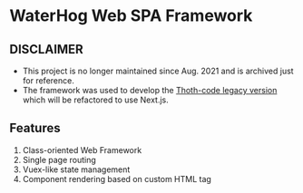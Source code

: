 # WaterHog Web SPA Framework

## DISCLAIMER

- This project is no longer maintained since Aug. 2021 and is archived just for reference.
- The framework was used to develop the [Thoth-code legacy version](https://github.com/thoth-code/thoth-code.github.io/tree/legacy) which will be refactored to use Next.js.

## Features

1. Class-oriented Web Framework
2. Single page routing
3. Vuex-like state management 
4. Component rendering based on custom HTML tag
